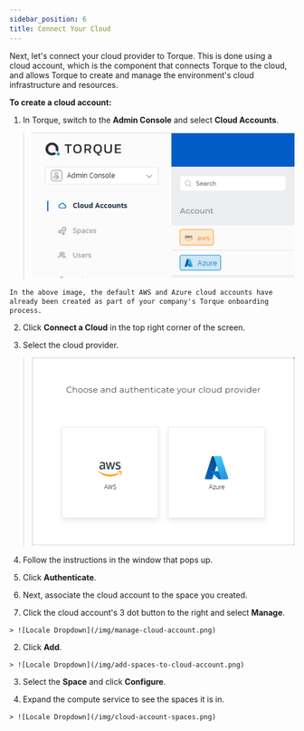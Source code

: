 ```yaml
---
sidebar_position: 6
title: Connect Your Cloud
---
```


Next, let's connect your cloud provider to Torque. This is done using a cloud account, which is the component that connects Torque to the cloud, and allows Torque to create and manage the environment's cloud infrastructure and resources.

**To create a cloud account:**

1. In Torque, switch to the **Admin Console** and select **Cloud Accounts**.

  > ![Locale Dropdown](/img/admin-guide/cloud-accounts-page.png)

    In the above image, the default AWS and Azure cloud accounts have already been created as part of your company's Torque onboarding process.

2. Click **Connect a Cloud** in the top right corner of the screen.

3. Select the cloud provider.

  > ![Locale Dropdown](/img/admin-guide/select-cloud-provider.png)

4. Follow the instructions in the window that pops up.

5. Click **Authenticate**.

6. Next, associate the cloud account to the space you created.

  1. Click the cloud account's 3 dot button to the right and select **Manage**.

    > ![Locale Dropdown](/img/manage-cloud-account.png)
  
  2. Click **Add**.

    > ![Locale Dropdown](/img/add-spaces-to-cloud-account.png)

  3. Select the **Space** and click **Configure**.

  4. Expand the compute service to see the spaces it is in.

    > ![Locale Dropdown](/img/cloud-account-spaces.png)
